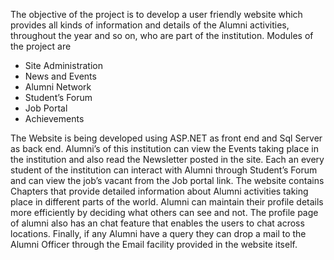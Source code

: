 The objective of the project is to develop a user friendly website which provides all kinds of information and details of the Alumni activities, throughout the year and so on, who are part of the institution. Modules of the project are

- Site Administration
- News and Events
- Alumni Network
- Student’s Forum
- Job Portal
- Achievements

The Website is being developed using ASP.NET as front end and Sql Server as back end. Alumni’s of this institution can view the Events taking place in the institution and also read the Newsletter posted in the site. Each an every student of the institution can interact with Alumni through Student’s Forum and can view the job’s vacant from the Job portal link. The website contains Chapters that provide detailed information about Alumni activities taking place in different parts of the world. Alumni can maintain their profile details more efficiently by deciding what others can see and not. The profile page of alumni also has an chat feature that enables the users to chat across locations. Finally, if any Alumni have a query they can drop a mail to the Alumni Officer through the Email facility provided in the website itself.
